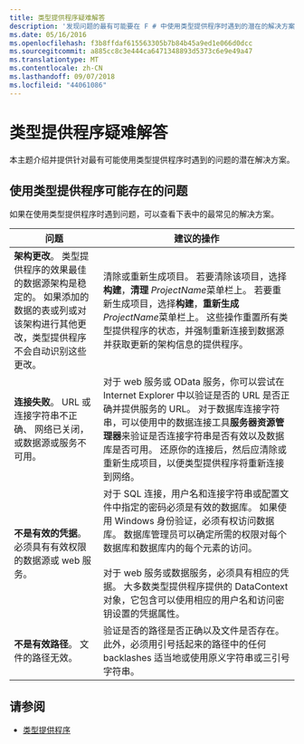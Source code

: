 ```yaml
---
title: 类型提供程序疑难解答
description: '发现问题的最有可能要在 F # 中使用类型提供程序时遇到的潜在的解决方案。'
ms.date: 05/16/2016
ms.openlocfilehash: f3b8ffdaf615563305b7b84b45a9ed1e066d0dcc
ms.sourcegitcommit: a885cc8c3e444ca6471348893d5373c6e9e49a47
ms.translationtype: MT
ms.contentlocale: zh-CN
ms.lasthandoff: 09/07/2018
ms.locfileid: "44061086"
---
```

# <a name="troubleshooting-type-providers"></a>类型提供程序疑难解答

本主题介绍并提供针对最有可能使用类型提供程序时遇到的问题的潜在解决方案。

## <a name="possible-problems-with-type-providers"></a>使用类型提供程序可能存在的问题

如果在使用类型提供程序时遇到问题，可以查看下表中的最常见的解决方案。

|问题|建议的操作|
|-------|-----------------|
|**架构更改**。 类型提供程序的效果最佳的数据源架构是稳定的。 如果添加的数据的表或列或对该架构进行其他更改，类型提供程序不会自动识别这些更改。|清除或重新生成项目。 若要清除该项目，选择**构建**，**清理** *ProjectName*菜单栏上。 若要重新生成项目，选择**构建**，**重新生成** *ProjectName*菜单栏上。 这些操作重置所有类型提供程序的状态，并强制重新连接到数据源并获取更新的架构信息的提供程序。|
|**连接失败**。 URL 或连接字符串不正确、 网络已关闭，或数据源或服务不可用。|对于 web 服务或 OData 服务，你可以尝试在 Internet Explorer 中以验证是否的 URL 是否正确并提供服务的 URL。 对于数据库连接字符串，可以使用中的数据连接工具**服务器资源管理器**来验证是否连接字符串是否有效以及数据库是否可用。 还原你的连接后，然后应清除或重新生成项目，以便类型提供程序将重新连接到网络。|
|**不是有效的凭据**。 必须具有有效权限的数据源或 web 服务。|对于 SQL 连接，用户名和连接字符串或配置文件中指定的密码必须是有效的数据库。 如果使用 Windows 身份验证，必须有权访问数据库。 数据库管理员可以确定所需的权限对每个数据库和数据库内的每个元素的访问。<br /><br />对于 web 服务或数据服务，必须具有相应的凭据。 大多数类型提供程序提供的 DataContext 对象，它包含可以使用相应的用户名和访问密钥设置的凭据属性。|
|**不是有效路径**。 文件的路径无效。|验证是否的路径是否正确以及文件是否存在。 此外，必须用引号括起来的路径中的任何 backlashes 适当地或使用原义字符串或三引号字符串。|

## <a name="see-also"></a>请参阅

- [类型提供程序](index.md)
